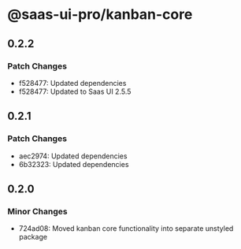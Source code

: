 # @saas-ui-pro/kanban-core

## 0.2.2

### Patch Changes

- f528477: Updated dependencies
- f528477: Updated to Saas UI 2.5.5

## 0.2.1

### Patch Changes

- aec2974: Updated dependencies
- 6b32323: Updated dependencies

## 0.2.0

### Minor Changes

- 724ad08: Moved kanban core functionality into separate unstyled package
